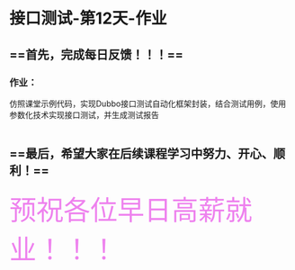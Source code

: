# 接口测试-第12天-作业



## ==首先，完成每日反馈！！！==



### 作业：

仿照课堂示例代码，实现Dubbo接口测试自动化框架封装，结合测试用例，使用参数化技术实现接口测试，并生成测试报告

```python
```



## ==最后，希望大家在后续课程学习中努力、开心、顺利！==



<font face="华文琥珀" color=Violet size = 7>预祝各位早日高薪就业！！！</font>

